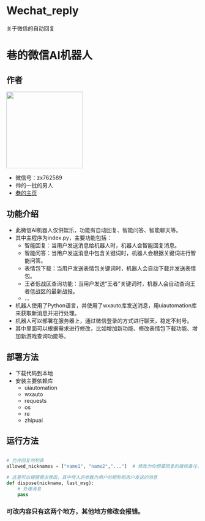 # Wechat_reply
关于微信的自动回复
# 巷的微信AI机器人

## 作者
<img src="https://api.kuleu.com/api/qqimg?qq=2860364991" width="200" height="200">

- 微信号：zx762589
- 帅的一批的男人
- [巷的主页](https://xiang-520.4everland.app/)


## 功能介绍
- 此微信AI机器人仅供娱乐，功能有自动回复、智能问答、智能聊天等。
- 其中主程序为index.py，主要功能包括：
  - 智能回复：当用户发送消息给机器人时，机器人会智能回复消息。
  - 智能问答：当用户发送消息中包含关键词时，机器人会根据关键词进行智能问答。
  - 表情包下载：当用户发送表情包关键词时，机器人会自动下载并发送表情包。
  - 王者低战区查询功能：当用户发送“王者”关键词时，机器人会自动查询王者低战区的最新战报。
  - ...
- 机器人使用了Python语言，并使用了wxauto库发送消息，用uiautomation库来获取新消息并进行处理。
- 机器人可以部署在服务器上，通过微信登录的方式进行聊天，稳定不封号。
- 其中里面可以根据需求进行修改，比如增加新功能、修改表情包下载功能、增加新游戏查询功能等。

## 部署方法
- 下载代码到本地
- 安装主要依赖库
  - uiautomation
  - wxauto
  - requests
  - os
  - re
  - zhipuai

## 运行方法
```python

# 允许回复的列表
allowed_nicknames = ["name1", "name2","..."]  # 修改为你想要回复的微信备注，注意是备注！
```
```python
# 这里可以根据需求修改，其中传入的参数为用户的昵称和用户发送的消息
def dispose(nickname, last_msg):
    # 处理消息
    pass
```

### 可改内容只有这两个地方，其他地方修改会报错。

